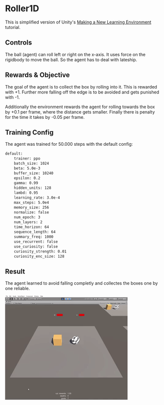 # Roller1D

This is simplified version of Unity's [Making a New Learning Environment](https://github.com/Unity-Technologies/ml-agents/blob/master/docs/Learning-Environment-Create-New.md) tutorial.

## Controls

The ball (agent) can roll left or right on the x-axis. It uses force on the rigidbody to move the ball. So the agent has to deal with lateship.

## Rewards & Objective

The goal of the agent is to collect the box by rolling into it. This is rewarded with +1. Further more falling off the edge is to be avoided and gets punished with -1.

Additionally the environment rewards the agent for rolling towards the box by +0.1 per frame, where the distance gets smaller. Finally there is penalty for the time it takes by -0.05 per frame.

## Training Config

The agent was trained for 50.000 steps with the default config:

```
default:
    trainer: ppo
    batch_size: 1024
    beta: 5.0e-3
    buffer_size: 10240
    epsilon: 0.2
    gamma: 0.99
    hidden_units: 128
    lambd: 0.95
    learning_rate: 3.0e-4
    max_steps: 5.0e4
    memory_size: 256
    normalize: false
    num_epoch: 3
    num_layers: 2
    time_horizon: 64
    sequence_length: 64
    summary_freq: 1000
    use_recurrent: false
    use_curiosity: false
    curiosity_strength: 0.01
    curiosity_enc_size: 128
```

## Result

The agent learned to avoid falling completly and collectes the boxes one by one reliable.

![Alt](./images/Roller1D.gif "Record of agent performance after training")